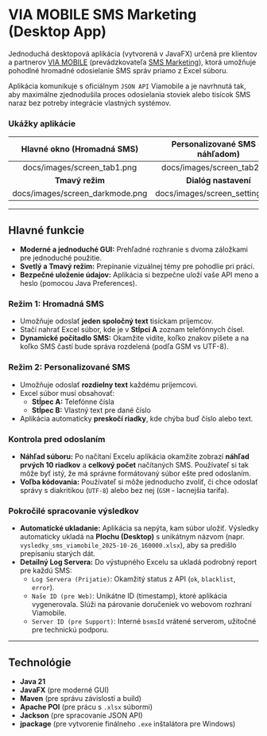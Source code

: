 # VIA MOBILE SMS Marketing (Desktop App)

Jednoduchá desktopová aplikácia (vytvorená v JavaFX) určená pre klientov a partnerov [VIA MOBILE](https://viamobile.sk/) (prevádzkovateľa [SMS Marketing](https://smsmarketing.sk/)), ktorá umožňuje pohodlné hromadné odosielanie SMS správ priamo z Excel súboru.

Aplikácia komunikuje s oficiálnym `JSON API` Viamobile a je navrhnutá tak, aby maximálne zjednodušila proces odosielania stoviek alebo tisícok SMS naraz bez potreby integrácie vlastných systémov.

### Ukážky aplikácie

| Hlavné okno (Hromadná SMS) | Personalizované SMS (s náhľadom) |
| :---: | :---: |
|docs/images/screen_tab1.png | docs/images/screen_tab2.png |
| **Tmavý režim** | **Dialóg nastavení** |
| docs/images/screen_darkmode.png | docs/images/screen_settings.png |

---

## Hlavné funkcie

* **Moderné a jednoduché GUI:** Prehľadné rozhranie s dvoma záložkami pre jednoduché použitie.
* **Svetlý a Tmavý režim:** Prepínanie vizuálnej témy pre pohodlie pri práci.
* **Bezpečné uloženie údajov:** Aplikácia si bezpečne uloží vaše API meno a heslo (pomocou Java Preferences).

### Režim 1: Hromadná SMS

* Umožňuje odoslať **jeden spoločný text** tisíckam príjemcov.
* Stačí nahrať Excel súbor, kde je v **Stĺpci A** zoznam telefónnych čísel.
* **Dynamické počítadlo SMS:** Okamžite vidíte, koľko znakov píšete a na koľko SMS častí bude správa rozdelená (podľa GSM vs UTF-8).

### Režim 2: Personalizované SMS

* Umožňuje odoslať **rozdielny text** každému príjemcovi.
* Excel súbor musí obsahovať:
    * **Stĺpec A:** Telefónne čísla
    * **Stĺpec B:** Vlastný text pre dané číslo
* Aplikácia automaticky **preskočí riadky**, kde chýba buď číslo alebo text.

### Kontrola pred odoslaním

* **Náhľad súboru:** Po načítaní Excelu aplikácia okamžite zobrazí **náhľad prvých 10 riadkov** a **celkový počet** načítaných SMS. Používateľ si tak môže byť istý, že má správne formátovaný súbor ešte pred odoslaním.
* **Voľba kódovania:** Používateľ si môže jednoducho zvoliť, či chce odoslať správy s diakritikou (`UTF-8`) alebo bez nej (`GSM` - lacnejšia tarifa).

### Pokročilé spracovanie výsledkov

* **Automatické ukladanie:** Aplikácia sa nepýta, kam súbor uložiť. Výsledky automaticky ukladá na **Plochu (Desktop)** s unikátnym názvom (napr. `vysledky_sms_viamobile_2025-10-26_160000.xlsx`), aby sa predišlo prepísaniu starých dát.
* **Detailný Log Servera:** Do výstupného Excelu sa ukladá podrobný report pre každú SMS:
    * `Log Servera (Prijatie)`: Okamžitý status z API (`ok`, `blacklist`, `error`).
    * `Naše ID (pre Web)`: Unikátne ID (timestamp), ktoré aplikácia vygenerovala. Slúži na párovanie doručeniek vo webovom rozhraní Viamobile.
    * `Server ID (pre Support)`: Interné `bsmsId` vrátené serverom, užitočné pre technickú podporu.

---

## Technológie

* **Java 21**
* **JavaFX** (pre moderné GUI)
* **Maven** (pre správu závislostí a build)
* **Apache POI** (pre prácu s `.xlsx` súbormi)
* **Jackson** (pre spracovanie JSON API)
* **jpackage** (pre vytvorenie finálneho `.exe` inštalátora pre Windows)
